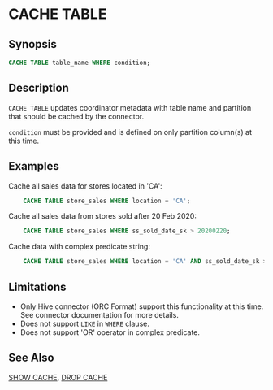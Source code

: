 
CACHE TABLE
===========

Synopsis
--------

``` sql
CACHE TABLE table_name WHERE condition;
```

Description
-----------

`CACHE TABLE` updates coordinator metadata with table name and partition that should be cached by the connector.

`condition` must be provided and is defined on only partition column(s) at this time. 

Examples
--------

Cache all sales data for stores located in 'CA':

``` sql
    CACHE TABLE store_sales WHERE location = 'CA';
```
Cache all sales data from stores sold after 20 Feb 2020:
 
``` sql 
    CACHE TABLE store_sales WHERE ss_sold_date_sk > 20200220;
```
Cache data with complex predicate string: 

```sql
    CACHE TABLE store_sales WHERE location = 'CA' AND ss_sold_date_sk > 20200220;
```

Limitations
-----------

- Only Hive connector (ORC Format) support this functionality at this time. See connector documentation for more details.
- Does not support `LIKE` in `WHERE` clause.
- Does not support 'OR' operator in complex predicate.

See Also
--------

[SHOW CACHE](./show-cache.md), [DROP CACHE](./drop-cache.md)
